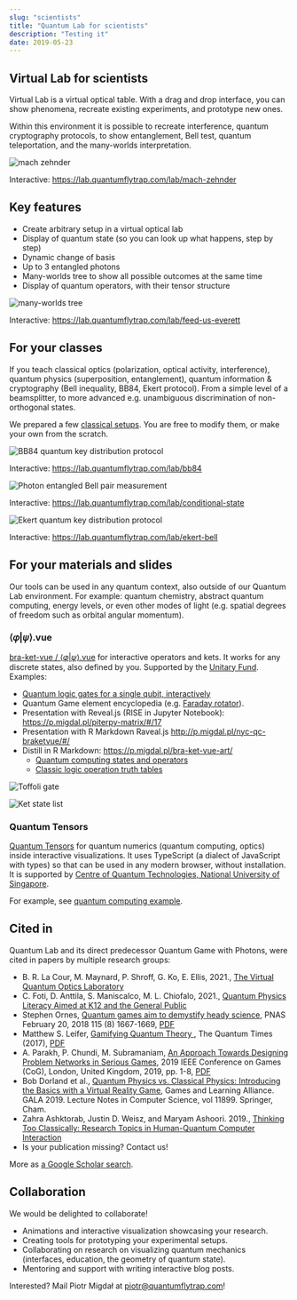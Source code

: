 ```yaml
---
slug: "scientists"
title: "Quantum Lab for scientists"
description: "Testing it"
date: 2019-05-23
---
```


## Virtual Lab for scientists

Virtual Lab is a virtual optical table. With a drag and drop interface, you can show phenomena, recreate existing experiments, and prototype new ones.

Within this environment it is possible to recreate interference, quantum cryptography protocols, to show entanglement, Bell test, quantum teleportation, and the many-worlds interpretation.

![mach zehnder](./interference_mach_zehnder.gif)

Interactive: <https://lab.quantumflytrap.com/lab/mach-zehnder>



## Key features

- Create arbitrary setup in a virtual optical lab
- Display of quantum state (so you can look up what happens, step by step)
- Dynamic change of basis
- Up to 3 entangled photons
- Many-worlds tree to show all possible outcomes at the same time
- Display of quantum operators, with their tensor structure

![many-worlds tree](./measurement_tree.gif)

Interactive: <https://lab.quantumflytrap.com/lab/feed-us-everett>

## For your classes

If you teach classical optics (polarization, optical activity, interference), quantum physics (superposition, entanglement), quantum information & cryptography (Bell inequality, BB84, Ekert protocol). From a simple level of a beamsplitter, to more advanced e.g. unambiguous discrimination of non-orthogonal states.

We prepared a few [classical setups](https://lab.quantumflytrap.com/experiments). You are free to modify them, or make your own from the scratch.

![BB84 quantum key distribution protocol](./bb84_manual.gif)

Interactive: <https://lab.quantumflytrap.com/lab/bb84>

![Photon entangled Bell pair measurement](./bell.gif)

Interactive: <https://lab.quantumflytrap.com/lab/conditional-state>

![Ekert quantum key distribution protocol](./ekert.gif)

Interactive: <https://lab.quantumflytrap.com/lab/ekert-bell>

## For your materials and slides

Our tools can be used in any quantum context, also outside of our Quantum Lab environment. For example: quantum chemistry, abstract quantum computing, energy levels, or even other modes of light (e.g. spatial degrees of freedom such as orbital angular momentum).

### ⟨𝜑|𝜓⟩.vue

[bra-ket-vue / ⟨𝜑|𝜓⟩.vue](https://github.com/Quantum-Game/bra-ket-vue) for interactive operators and kets.
It works for any discrete states, also defined by you.
Supported by the [Unitary Fund](https://unitary.fund/).
Examples:

- [Quantum logic gates for a single qubit, interactively](https://quantumflytrap.com/blog/2021/qubit-interactively/)
- Quantum Game element encyclopedia (e.g. [Faraday rotator](https://quantumgame.io/info/faraday-rotator)).
- Presentation with Reveal.js (RISE in Jupyter Notebook): <https://p.migdal.pl/piterpy-matrix/#/17>
- Presentation with R Markdown Raveal.js <http://p.migdal.pl/nyc-qc-braketvue/#/>
- Distill in R Markdown: <https://p.migdal.pl/bra-ket-vue-art/>
  - [Quantum computing states and operators](https://p.migdal.pl/bra-ket-vue-art/ket.html)
  - [Classic logic operation truth tables](https://p.migdal.pl/bra-ket-vue-art/logic_operations.html)

![Toffoli gate](./bkv_toffoli.gif)

![Ket state list](./bkv_list.gif)

### Quantum Tensors

[Quantum Tensors](https://github.com/Quantum-Game/quantum-tensors) for quantum numerics (quantum computing, optics) inside interactive visualizations. It uses TypeScript (a dialect of JavaScript with types) so that can be used in any modern browser, without installation. It is supported by [Centre of Quantum Technologies, National University of Singapore](https://www.quantumlah.org/).

For example, see [quantum computing example](https://jsfiddle.net/stared/wusev5a9/8/).

## Cited in

Quantum Lab and its direct predecessor Quantum Game with Photons, were cited in papers by multiple research groups:

- B. R. La Cour, M. Maynard, P. Shroff, G. Ko, E. Ellis, 2021., [The Virtual Quantum Optics Laboratory](https://arxiv.org/pdf/2105.07300.pdf) 
- C. Foti, D. Anttila, S. Maniscalco, M. L. Chiofalo, 2021., [Quantum Physics Literacy Aimed at K12 and the General Public](https://www.mdpi.com/2218-1997/7/4/86)
- Stephen Ornes, [Quantum games aim to demystify heady science](https://doi.org/10.1073/pnas.1800744115), PNAS February 20, 2018 115 (8) 1667-1669, [PDF](https://www.pnas.org/content/pnas/115/8/1667.full.pdf)
- Matthew S. Leifer, [Gamifying Quantum Theory
  ](https://digitalcommons.chapman.edu/scs_articles/541/), The Quantum Times (2017), [PDF](https://digitalcommons.chapman.edu/cgi/viewcontent.cgi?article=1541&context=scs_articles)
- A. Parakh, P. Chundi, M. Subramaniam, [An Approach Towards Designing Problem Networks in Serious Games](https://doi.org/10.1109/CIG.2019.8848055), 2019 IEEE Conference on Games (CoG), London, United Kingdom, 2019, pp. 1-8, [PDF](https://ieee-cog.org/2019/papers/paper_113.pdf)
- Bob Dorland et al., [Quantum Physics vs. Classical Physics: Introducing the Basics with a Virtual Reality Game](https://doi.org/10.1007/978-3-030-34350-7_37), Games and Learning Alliance. GALA 2019. Lecture Notes in Computer Science, vol 11899. Springer, Cham.
- Zahra Ashktorab, Justin D. Weisz, and Maryam Ashoori. 2019., [Thinking Too Classically: Research Topics in Human-Quantum Computer Interaction](https://doi.org/10.1145/3290605.3300486)
- Is your publication missing? Contact us!

More as [a Google Scholar search](https://scholar.google.com/scholar?hl=en&as_sdt=0%2C5&q=%22quantumgame.io%22+OR+%22quantum+game+with+photons%22&btnG=).

## Collaboration

We would be delighted to collaborate!

- Animations and interactive visualization showcasing your research.
- Creating tools for prototyping your experimental setups.
- Collaborating on research on visualizing quantum mechanics (interfaces, education, the geometry of quantum state).
- Mentoring and support with writing interactive blog posts.

Interested? Mail Piotr Migdał at <piotr@quantumflytrap.com>!
